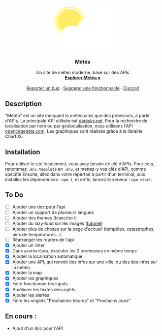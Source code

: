<p align="center">
  <a href="http://localhost:3000/">
    <img src="public/assets/logo.png" alt="Metea logo">
  </a>
</p>

<h3 align="center">Météa</h3>

<p align="center">
  Un site de météo moderne, basé sur des APIs
  <br>
  <a href="http://localhost:3000/"><strong>Explorer Météa »</strong></a>
  <br>
  <br>
  <a href="https://github.com/noftaly/SOON/issues/new?template=bug.md">Reporter un bug</a>
  ·
  <a href="https://github.com/noftaly/SOON/issues/new?template=feature.md&labels=feature">Suggérer une fonctionnalité</a>
  ·
  <a href="https://discord.gg/">Discord</a>
</p>

## Description

<p id="about">
  "Météa" est un site indiquant la météo ainsi que des prévisions, à partir d'APIs. La principale API utilisée
  est <a href="https://darksky.net" target="_blank">darksky.net</a>. Pour la recherche de localisation par nom ou
  par géolocalisation, nous utilisons l'API <a href="https://opencagedata.com"
    target="_blank">opencagedata.com</a>. Les graphiques sont réalisés grâce à la librairie ChartJS.<br />
</p>

## Installation

Pour utiliser le site localement, vous avez besoin de clé d'APIs. Pour cela, renommez `.env.template` en `.env`, et mettez-y vos clés d'API, comme spécifié
Ensuite, allez dans votre répertoir à partir d'un terminal, puis installez les dépendences : `npm i`, et enfin, lancez le serveur : `npm start`.

## To Do

- [ ] Ajouter une doc pour l'api
- [ ] Ajouter un support de plusieurs langues
- [ ] Ajouter des thèmes (blanc/noir)
- [ ] Ajouter du lazy-load sur les images ([tutoriel](https://css-tricks.com/the-complete-guide-to-lazy-loading-images/))
- [ ] Ajouter plus de choses sur la page d'accueil (tempêtes, catastrophes, pics de temperatures...)
- [ ] Réarranger les routers de l'api
- [x] Ajouter un linter
- [x] Dans `weatherData`, éxecuter les 2 promesses en même temps
- [x] Ajouter la localisation automatique
- [x] Ajouter une API, qui renvoit des infos sur une ville, ou des des infos sur la météo
- [x] Ajouter la map
- [x] Ajouter les graphiques
- [x] Faire fonctionner les inputs
- [x] Améliorer les textes descriptifs
- [x] Ajouter les alertes
- [x] Faire les onglets "Prochaines heures" et "Prochains jours"

## En cours :

- Ajout d'un doc pour l'API

